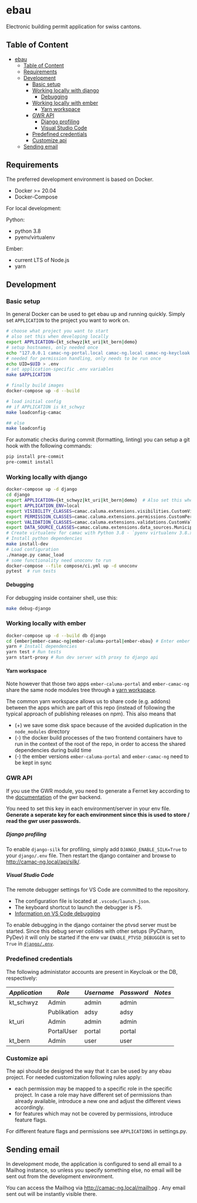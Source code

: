 # ebau

Electronic building permit application for swiss cantons.

## Table of Content

- [ebau](#ebau)
  - [Table of Content](#table-of-content)
  - [Requirements](#requirements)
  - [Development](#development)
    - [Basic setup](#basic-setup)
    - [Working locally with django](#working-locally-with-django)
      - [Debugging](#debugging)
    - [Working locally with ember](#working-locally-with-ember)
      - [Yarn workspace](#yarn-workspace)
    - [GWR API](#gwr-api)
        - [Django profiling](#django-profiling)
        - [Visual Studio Code](#visual-studio-code)
    - [Predefined credentials](#predefined-credentials)
    - [Customize api](#customize-api)
  - [Sending email](#sending-email)

## Requirements

The preferred development environment is based on Docker.

- Docker >= 20.04
- Docker-Compose

For local development:

Python:

- python 3.8
- pyenv/virtualenv

Ember:

- current LTS of Node.js
- yarn

## Development

### Basic setup

In general Docker can be used to get ebau up and running quickly. Simply
set `APPLICATION` to the project you want to work on.

```bash
# choose what project you want to start
# also set this when developing locally
export APPLICATION={kt_schwyz|kt_uri|kt_bern|demo}
# setup hostnames, only needed once
echo "127.0.0.1 camac-ng-portal.local camac-ng.local camac-ng-keycloak.local caluma-portal.local" | sudo tee -a /etc/hosts
# needed for permission handling, only needs to be run once
echo UID=$UID > .env
# set application-specific .env variables
make $APPLICATION

# finally build images
docker-compose up -d --build

# load initial config
## if APPLICATION is kt_schwyz
make loadconfig-camac

## else
make loadconfig

```

For automatic checks during commit (formatting, linting) you can setup a git hook with the following commands:

```bash
pip install pre-commit
pre-commit install
```

### Working locally with django

```bash
docker-compose up -d django
cd django
export APPLICATION={kt_schwyz|kt_uri|kt_bern|demo}  # Also set this when developing locally
export APPLICATION_ENV=local
export VISIBILITY_CLASSES=camac.caluma.extensions.visibilities.CustomVisibility
export PERMISSION_CLASSES=camac.caluma.extensions.permissions.CustomPermission
export VALIDATION_CLASSES=camac.caluma.extensions.validations.CustomValidation
export DATA_SOURCE_CLASSES=camac.caluma.extensions.data_sources.Municipalities,camac.caluma.extensions.data_sources.Services
# Create virtualenv for camac with Python 3.8 - `pyenv virtualenv 3.8.x ebau` or similar
# Install python dependencies
make install-dev
# Load configuration
./manage.py camac_load
# some functionality need unoconv to run
docker-compose --file compose/ci.yml up -d unoconv
pytest  # run tests
```

#### Debugging

For debugging inside container shell, use this:

```bash
make debug-django
```

### Working locally with ember

```bash
docker-compose up -d --build db django
cd {ember|ember-camac-ng|ember-caluma-portal|ember-ebau} # Enter ember from the top level of the repo
yarn # Install dependencies
yarn test # Run tests
yarn start-proxy # Run dev server with proxy to django api
```

#### Yarn workspace

Note however that those two apps `ember-caluma-portal` and `ember-camac-ng` share the same node modules tree through a [yarn workspace](https://classic.yarnpkg.com/en/docs/workspaces/).

The common yarn workspace allows us to share code (e.g. addons) between the apps which are part of this repo (instead of following the typical approach of publishing releases on npm). This also means that

- (+) we save some disk space because of the avoided duplication in the `node_modules` directory
- (-) the docker build processes of the two frontend containers have to run in the context of the root of the repo, in order to access the shared dependencies during build time
- (-) the ember versions `ember-caluma-portal` and `ember-camac-ng` need to be kept in sync

### GWR API

If you use the GWR module, you need to generate a Fernet key
according to the [documentation](https://github.com/adfinis-sygroup/ebau-gwr) of the gwr backend.

You need to set this key in each environment/server in your env file.
**Generate a seperate key for each environment since this is used to store /
read the gwr user passwords.**

##### Django profiling

To enable `django-silk` for profiling, simply add `DJANGO_ENABLE_SILK=True`
to your `django/.env` file. Then restart the django container and browse to
http://camac-ng.local/api/silk/.

##### Visual Studio Code

The remote debugger settings for VS Code are committed to the repository.

- The configuration file is located at `.vscode/launch.json`.
- The keyboard shortcut to launch the debugger is <kbd>F5</kbd>.
- [Information on VS Code debugging](https://code.visualstudio.com/docs/editor/debugging)

To enable debugging in the django container the ptvsd server must be started.
Since this debug server collides with other setups (PyCharm, PyDev) it will
only be started if the env var `ENABLE_PTVSD_DEBUGGER` is set to `True` in
[`django/.env`](django/.env).

### Predefined credentials

The following administator accounts are present in Keycloak or the DB,
respectively:

| _Application_ | _Role_      | _Username_ | _Password_ | _Notes_ |
| ------------- | ----------- | ---------- | ---------- | ------- |
| kt_schwyz     | Admin       | admin      | admin      |         |
|               | Publikation | adsy       | adsy       |         |
| kt_uri        | Admin       | admin      | admin      |         |
|               | PortalUser  | portal     | portal     |         |
| kt_bern       | Admin       | user       | user       |         |

### Customize api

The api should be designed the way that it can be used by any ebau project. For needed
customization following rules apply:

- each permission may be mapped to a specific role in the specific project.
  In case a role may have different set of permissions than already available,
  introduce a new one and adjust the different views accordingly.
- for features which may not be covered by permissions, introduce feature flags.

For different feature flags and permissions see `APPLICATIONS` in settings.py.

## Sending email

In development mode, the application is configured to send all email to a
Mailhog instance, so unless you specify something else, no email will be
sent out from the development environment.

You can access the Mailhog via http://camac-ng.local/mailhog . Any email sent out
will be instantly visible there.